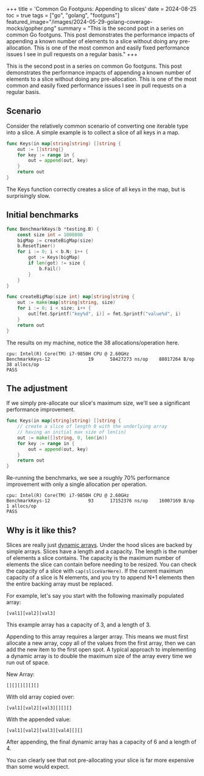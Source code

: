 +++
title = 'Common Go Footguns: Appending to slices'
date = 2024-08-25
toc = true
tags = ["go", "golang", "footguns"]
featured_image="/images/2024-05-29-golang-coverage-mocks/gopher.png"
summary = "This is the second post in a series on common Go footguns. This post demonstrates the performance impacts of appending a known number of elements to a slice without doing any pre-allocation. This is one of the most common and easily fixed performance issues I see in pull requests on a regular basis."
+++

This is the second post in a series on common Go footguns. This post demonstrates the performance impacts of appending a known number of elements to a slice without doing any pre-allocation. This is one of the most common and easily fixed performance issues I see in pull requests on a regular basis.

## Scenario

Consider the relatively common scenario of converting one iterable type into a slice. A simple example is to collect a slice of all keys in a map.

```go
func Keys(in map[string]string) []string {
    out := []string{}
    for key := range in {
        out = append(out, key)
    }
    return out
}
```

The Keys function correctly creates a slice of all keys in the map, but is surprisingly slow.

## Initial benchmarks

```go
func BenchmarkKeys(b *testing.B) {
    const size int = 1000000
    bigMap := createBigMap(size)
    b.ResetTimer()
    for i := 0; i < b.N; i++ {
        got := Keys(bigMap)
        if len(got) != size {
            b.Fail()
        }
    }
}

func createBigMap(size int) map[string]string {
    out := make(map[string]string, size)
    for i := 0; i < size; i++ {
        out[fmt.Sprintf("key%d", i)] = fmt.Sprintf("value%d", i)
    }
    return out
}
```

The results on my machine, notice the 38 allocations/operation here.

```text
cpu: Intel(R) Core(TM) i7-9850H CPU @ 2.60GHz
BenchmarkKeys-12              19      58427273 ns/op    88017264 B/op          38 allocs/op
PASS
```

## The adjustment

If we simply pre-allocate our slice's maximum size, we'll see a significant performance improvement.

```go
func Keys(in map[string]string) []string {
    // create a slice of length 0 with the underlying array 
    // having an initial max size of len(in)
    out := make([]string, 0, len(in)) 
    for key := range in {
        out = append(out, key)
    }
    return out
}
```

Re-running the benchmarks, we see a roughly 70% performance improvement with only a single allocation per operation.

```text
cpu: Intel(R) Core(TM) i7-9850H CPU @ 2.60GHz
BenchmarkKeys-12              93      17152376 ns/op    16007169 B/op           1 allocs/op
PASS
```

## Why is it like this?

Slices are really just [dynamic arrays](https://en.wikipedia.org/wiki/Dynamic_array). Under the hood slices are backed by simple arrays. Slices have a length and a capacity. The length is the number of elements a slice contains. The capacity is the maximum number of elements the slice can contain before needing to be resized. You can check the capacity of a slice with `cap(sliceVarHere)`. If the current maximum capacity of a slice is N elements, and you try to append N+1 elements then the entire backing array must be replaced.

For example, let's say you start with the following maximally populated array:

```text
[val1][val2][val3]
```

This example array has a capacity of 3, and a length of 3.

Appending to this array requires a larger array. This means we must first allocate a new array, copy all of the values from the first array, then we can add the new item to the first open spot. A typical approach to implementing a dynamic array is to double the maximum size of the array every time we run out of space.

New Array:

```text
[][][][][][]
```

With old array copied over:

```text
[val1][val2][val3][][][]
```

With the appended value:

```text
[val1][val2][val3][val4][][]
```

After appending, the final dynamic array has a capacity of 6 and a length of 4.

You can clearly see that not pre-allocating your slice is far more expensive than some would expect.
